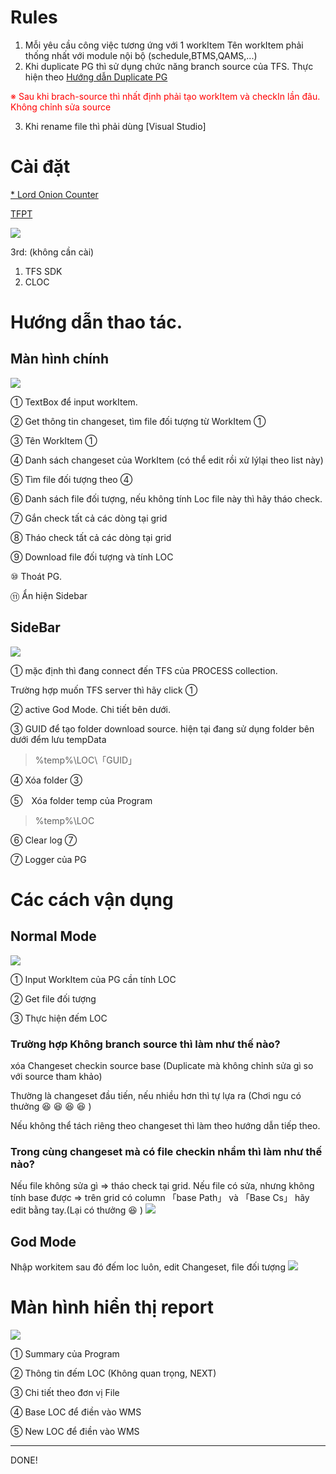 # Rules 
1. Mỗi yêu cầu công việc tương ứng với 1 workItem
Tên workItem phải thống nhất với module nội bộ (schedule,BTMS,QAMS,...)
2. Khi duplicate PG thì sử dụng chức năng branch source của TFS. Thực hiện theo
[Hướng dẫn Duplicate PG](~/skills\DevelopmentGuide\DuplicateProgram\create-branch.md)
<div style="color:red">※ Sau khi brach-source thì nhất định phải tạo workItem và checkIn lần đâu.</div>
<div style="color:red">Không chỉnh sửa source</div>

3. Khi rename file thì phải dùng [Visual Studio]

# Cài đặt

[* Lord Onion Counter](http://172.16.7.102/Measure.App/LordOnionCounter.htm)

[TFPT ](https://marketplace.visualstudio.com/items?itemName=TFSPowerToolsTeam.MicrosoftVisualStudioTeamFoundationServer2015Power)

![](./images/10_layout.png)

3rd: (không cần cài)
1. TFS SDK
2. CLOC

# Hướng dẫn thao tác.

## Màn hình chính

![](./images/20_main.png)

① TextBox để input workItem.

② Get thông tin changeset, tìm file đối tượng từ WorkItem ①

③ Tên WorkItem ①

④ Danh sách changeset của WorkItem (có thể edit rồi xử lýlại theo list này)

⑤ Tìm file đối tượng theo ④

⑥ Danh sách file đối tượng, nếu không tính Loc file này thì hãy tháo check.

⑦ Gắn check tất cả các dòng tại grid

⑧ Tháo check tất cả các dòng tại grid

⑨ Download file đối tượng và tính LOC

⑩ Thoát PG.

⑪ Ẩn hiện Sidebar

## SideBar
 ![](./images/30_sidebar.png)

① mặc định thì đang connect đến TFS của PROCESS collection.

Trường hợp muốn TFS server thì hãy click ①

② active God Mode. Chi tiết bên dưới.

③ GUID để tạo folder download source.
hiện tại đang sử dụng folder bên dưới đểm lưu tempData
>%temp%\LOC\「GUID」

④ Xóa folder ③

⑤　Xóa folder temp của Program
>%temp%\LOC

⑥ Clear log ⑦

⑦ Logger của PG

# Các cách vận dụng

## Normal Mode

![](./images/40_Normal_1.png)

① Input WorkItem của PG cần tính LOC

② Get file đối tượng

③ Thực hiện đếm LOC

### Trường hợp Không branch source thì làm như thế nào?

xóa Changeset checkin source base (Duplicate mà không chỉnh sửa gì so với source tham khảo)

Thường là changeset đầu tiến, nếu nhiều hơn thì tự lựa ra (Chơi ngu có thưởng  :laughing:  :laughing:  :laughing:  :laughing: )

Nếu không thể tách riêng theo changeset thì làm theo hướng dẫn tiếp theo.

### Trong cùng changeset mà có file checkin nhầm thì làm như thế nào?

Nếu file không sửa gì => tháo check tại grid.
Nếu file có sửa, nhưng không tính base được => trên grid có column 「base Path」 và 「Base Cs」 hãy edit bằng tay.(Lại có thưởng  :laughing: )
![](./images/50_Normal_2.png)

## God Mode

Nhập workitem sau đó đếm loc luôn, edit Changeset, file đối tượng
![](./images/60_God_1.png)

# Màn hình hiển thị report

![](./images/70_Result.png)

① Summary của Program

② Thông tin đếm LOC (Không quan trọng, NEXT)

③ Chi tiết theo đơn vị File

④ Base LOC để điền vào WMS 

⑤ New LOC để điền vào WMS 


---
DONE!